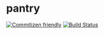 # pantry

[![Commitizen friendly](https://img.shields.io/badge/commitizen-friendly-brightgreen.svg)](http://commitizen.github.io/cz-cli/)
[![Build Status](https://travis-ci.com/Torpus/pantry.svg?branch=master)](https://travis-ci.com/Torpus/pantry)
